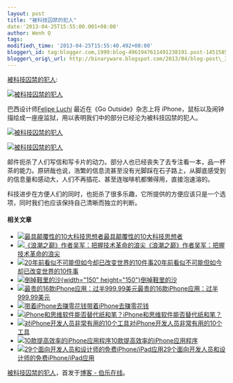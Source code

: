 ```yaml
--- 
layout: post 
title: "被科技囚禁的犯人" 
date:'2013-04-25T15:55:00.001+08:00' 
author: Wenh Q
tags:
modified\_time: '2013-04-25T15:55:40.492+08:00' 
blogger\_id: tag:blogger.com,1999:blog-4961947611491238191.post-1451585401680671136
blogger\_orig\_url: http://binaryware.blogspot.com/2013/04/blog-post\_3953.html
---
```

[被科技囚禁的犯人](http://blog.jobbole.com/38763/?utm_source=rss&utm_medium=rss&utm_campaign=%25e8%25a2%25ab%25e7%25a7%2591%25e6%258a%2580%25e5%259b%259a%25e7%25a6%2581%25e7%259a%2584%25e7%258a%25af%25e4%25ba%25ba):

[![被科技囚禁的犯人](http://blog.jobbole.com/wp-content/uploads/2013/04/dd438b89c04759d92f62fda88c17bc65.jpeg "被科技囚禁的犯人")](http://blog.jobbole.com/wp-content/uploads/2013/04/dd438b89c04759d92f62fda88c17bc65.jpeg "被科技囚禁的犯人")



巴西设计师[Felipe Luchi](http://felipeluchi.com/) 最近在《Go
Outside》杂志上将
iPhone，鼠标以及闹钟描绘成一座座监狱，用以表明我们中的部分已经沦为被科技囚禁的犯人。

[![被科技囚禁的犯人](http://blog.jobbole.com/wp-content/uploads/2013/04/d38aee8f82f7513045e0769bd4bf4833.jpeg "被科技囚禁的犯人")](http://blog.jobbole.com/wp-content/uploads/2013/04/d38aee8f82f7513045e0769bd4bf4833.jpeg "被科技囚禁的犯人")

[![被科技囚禁的犯人](http://blog.jobbole.com/wp-content/uploads/2013/04/96b0c488f273ee4b668ac0e6ed10d617.jpeg "被科技囚禁的犯人")](http://blog.jobbole.com/wp-content/uploads/2013/04/96b0c488f273ee4b668ac0e6ed10d617.jpeg "被科技囚禁的犯人")

邮件扼杀了人们写信和写卡片的动力。部分人也已经丧失了去专注看一本，品一杯茶的能力。原研哉也说，浩繁的信息流甚至没有光脚踩在石子路上，从脚底感受到的信息量和感动大，人们不再插花、甚至连咖啡机都懒得用，直接泡速溶的。

科技进步在方便人们的同时，也扼杀了很多乐趣，它所提供的方便应该只是一个选项，同时我们也应该保持自己清晰而独立的判断。


#### 相关文章

-   [![最具颠覆性的10大科技思想者](http://blog.jobbole.com/wp-content/uploads/2013/02/Screen-Shot-2011-09-07-at-14.18.36-220x156-150x150.png)](http://blog.jobbole.com/1411/)[最具颠覆性的10大科技思想者](http://blog.jobbole.com/1411/)
-   [![《浪潮之巅》作者吴军：把握技术革命的浪尖](http://blog.jobbole.com/wp-content/plugins/wordpress-23-related-posts-plugin/static/thumbs/2.jpg)](http://blog.jobbole.com/1415/)[《浪潮之巅》作者吴军：把握技术革命的浪尖](http://blog.jobbole.com/1415/)
-   [![20年前看似不可能但如今却已改变世界的10件事](http://blog.jobbole.com/wp-content/uploads/2013/02/calling-around-the-world-for-pennies-per-minute-150x150.jpg)](http://blog.jobbole.com/1043/)[20年前看似不可能但如今却已改变世界的10件事](http://blog.jobbole.com/1043/)
-   [![倒掉鞋里的沙](http://blog.jobbole.com/wp-content/uploads/2013/03/a95963ddb3ff7f07cc55abe4d8fe678e-150x150.png){width="150"
    height="150"}](http://blog.jobbole.com/36412/)[倒掉鞋里的沙](http://blog.jobbole.com/36412/)
-   [![最贵的16款iPhone应用：过半999.99美元](http://blog.jobbole.com/wp-content/uploads/2013/02/15-dds-gp-yes-49999-tie-150x150.jpg)](http://blog.jobbole.com/1048/)[最贵的16款iPhone应用：过半999.99美元](http://blog.jobbole.com/1048/)
-   [![带着iPhone去赚零花钱](http://blog.jobbole.com/wp-content/plugins/wordpress-23-related-posts-plugin/static/thumbs/3.jpg)](http://blog.jobbole.com/751/)[带着iPhone去赚零花钱](http://blog.jobbole.com/751/)
-   [![iPhone和思维软件能否替代纸和笔？](http://blog.jobbole.com/wp-content/plugins/wordpress-23-related-posts-plugin/static/thumbs/14.jpg)](http://blog.jobbole.com/265/)[iPhone和思维软件能否替代纸和笔？](http://blog.jobbole.com/265/)
-   [![对iPhone开发人员非常有用的10个工具](http://blog.jobbole.com/wp-content/plugins/wordpress-23-related-posts-plugin/static/thumbs/3.jpg)](http://blog.jobbole.com/691/)[对iPhone开发人员非常有用的10个工具](http://blog.jobbole.com/691/)
-   [![10款提高效率的iPhone应用程序](http://blog.jobbole.com/wp-content/plugins/wordpress-23-related-posts-plugin/static/thumbs/10.jpg)](http://blog.jobbole.com/294/)[10款提高效率的iPhone应用程序](http://blog.jobbole.com/294/)
-   [![29个面向开发人员和设计师的免费iPhone/iPad应用](http://blog.jobbole.com/wp-content/plugins/wordpress-23-related-posts-plugin/static/thumbs/23.jpg)](http://blog.jobbole.com/1036/)[29个面向开发人员和设计师的免费iPhone/iPad应用](http://blog.jobbole.com/1036/)

[被科技囚禁的犯人](http://blog.jobbole.com/38763/)，首发于[博客 -
伯乐在线](http://blog.jobbole.com/)。
